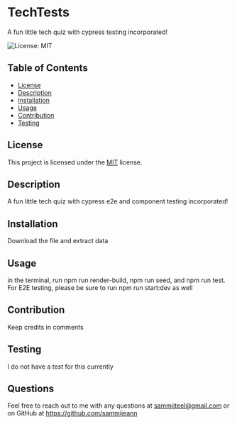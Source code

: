# TechTests
A fun little tech quiz with cypress testing incorporated!

![License: MIT](https://img.shields.io/badge/License-MIT-yellow.svg)

## Table of Contents
- [License](#license)
- [Description](#description)
- [Installation](#installation)
- [Usage](#usage)
- [Contribution](#contribution)
- [Testing](#testing)

## License
This project is licensed under the [MIT](https://opensource.org/licenses/MIT) license.

## Description
A fun little tech quiz with cypress e2e and component testing incorporated!

## Installation
Download the file and extract data

## Usage
in the terminal, run npm run render-build, npm run seed, and npm run test. For E2E testing, please be sure to run npm run start:dev as well

## Contribution
Keep credits in comments

## Testing
I do not have a test for this currently

## Questions
Feel free to reach out to me with any questions at sammijteel@gmail.com or on GitHub at https://github.com/sammijeann
